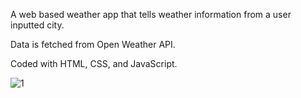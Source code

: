 A web based weather app that tells weather information from a user inputted city.

Data is fetched from Open Weather API.

Coded with HTML, CSS, and JavaScript.



![1](https://github.com/RavenCunanan/WeatherApp/assets/63638637/b9050dcd-cc4a-404e-9bf5-e58248b301aa)
